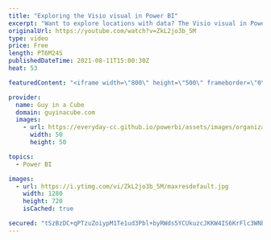 ```yaml
---
title: "Exploring the Visio visual in Power BI"
excerpt: "Want to explore locations with data? The Visio visual in Power BI helps you do just that! Patrick looks at how to set it up and help use your data to highlight areas within a Visio diagram.  Download Sample: https://guyinacu.be/visiosample  Documentation: https://support.microsoft.com/office/add-visio-visuals-to-power-bi-reports-4f09be62-f436-45c2-93b0-4a0f66b1f5a7"
originalUrl: https://youtube.com/watch?v=ZkL2jo3b_5M
type: video
price: Free
length: PT6M24S
publishedDateTime: 2021-08-11T15:00:30Z
heat: 53

featuredContent: "<iframe width=\"800\" height=\"500\" frameborder=\"0\" src=\"https://www.youtube.com/embed/ZkL2jo3b_5M\" allow=\"accelerometer; autoplay; encrypted-media; gyroscope; picture-in-picture\" allowfullscreen></iframe>"

provider:
  name: Guy in a Cube
  domain: guyinacube.com
  images:
    - url: https://everyday-cc.github.io/powerbi/assets/images/organizations/guyinacube.com-50x50.jpg
      width: 50
      height: 50

topics:
  - Power BI

images:
  - url: https://i.ytimg.com/vi/ZkL2jo3b_5M/maxresdefault.jpg
    width: 1280
    height: 720
    isCached: true

secured: "tSzBzDC+qPTzuZoiypM1Te1ud3Pbl+byRWds5YCUkuzcJKKW4IS6KrFlc3WNbWruILhVLvfrKONi1av2R96GWJ6WkTEwbCgafyvNhLCbtVsMcE+x/f9/qIAuP7jvFawHnaQSjP1WS+Ly2tNCanFldKI7bMS8Vjmgsj7HtgufyrOQ5tbPkKw7mzKT4G65LclQbyoi20deEe9E4FTvTieW/8ulXdYmKAVgw5sr+Bf/5DNrESUBZsgvOrARPLM4/Xme3I6iyoBG/S9rPacTblTJ9twBMS6lSCmUuFdZB/pxs1OnKC4tzpGf1uxRLQYdrD2vihhS4IBD1V1x4MCtHk0eaAHmawi3+nPMwGr7AazeJMMadD0maqesszWTU9D8aHm5wFNBizBTsbEwdErsx8ja0HYTQEFuMiNHIE1GBt6XGNY=;9fOx6huaTqmE15n9DnoVNg=="
---
```


